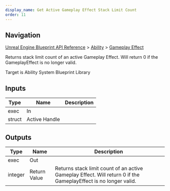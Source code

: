 ```yaml
---
display_name: Get Active Gameplay Effect Stack Limit Count
order: 11
---
```

## Navigation

[Unreal Engine Blueprint API Reference](https://dev.epicgames.com/documentation/en-us/unreal-engine/BlueprintAPI) > [Ability](https://dev.epicgames.com/documentation/en-us/unreal-engine/BlueprintAPI/Ability) > [Gameplay Effect](https://dev.epicgames.com/documentation/en-us/unreal-engine/BlueprintAPI/Ability/GameplayEffect)

Returns stack limit count of an active Gameplay Effect. Will return 0 if the GameplayEffect is no longer valid.

Target is Ability System Blueprint Library

## Inputs

| Type | Name | Description |
| --- | --- | --- |
| exec | In |  |
| struct | Active Handle |  |

## Outputs

| Type | Name | Description |
| --- | --- | --- |
| exec | Out |  |
| integer | Return Value | Returns stack limit count of an active Gameplay Effect. Will return 0 if the GameplayEffect is no longer valid. |
